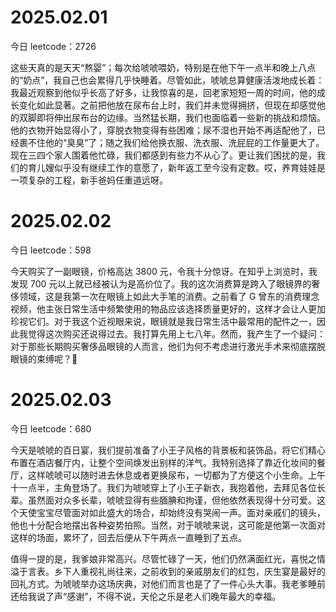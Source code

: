 # 2025.02.01

今日 leetcode：2726

这些天真的是天天“熬婴”；每次给唬唬喂奶，特别是在他下午一点半和晚上八点的“奶点”，我自己也会累得几乎快睡着。尽管如此，唬唬总算健康活泼地成长着：我最近观察到他似乎长高了好多，让我惊喜的是，回老家短短一周的时间，他的成长变化如此显著。之前把他放在尿布台上时，我们并未觉得拥挤，但现在却感觉他的双脚即将伸出尿布台的边缘。当然猛长期，我们也面临着一些新的挑战和烦恼。他的衣物开始显得小了，穿脱衣物变得有些困难；尿不湿也开始不再适配他了，已经裹不住他的“臭臭”了；随之我们给他换衣服、洗衣服、洗屁屁的工作量更大了。现在三四个家人围着他忙碌，我们都感到有些力不从心了。更让我们困扰的是，我们的育儿嫂似乎没有继续工作的意愿了，新年返工至今没有定数。哎，养育娃娃是一项复杂的工程，新手爸妈任重道远呀。

# 2025.02.02

今日 leetcode：598

今天购买了一副眼镜，价格高达 3800 元，令我十分惊讶。在知乎上浏览时，我发现 700 元以上就已经被认为是高价位了。我的这次消费算是跨入了眼镜界的奢侈领域，这是我第一次在眼镜上如此大手笔的消费。之前看了 G 曾东的消费理念视频，他主张日常生活中频繁使用的物品应该选择质量更好的，这样才会让人更加珍视它们。对于我这个近视眼来说，眼镜就是我日常生活中最常用的配件之一，因此我觉得这次购买还说得过去。我打算先用上七八年。然而，我产生了一个疑问：对于那些长期购买奢侈品眼镜的人而言，他们为何不考虑进行激光手术来彻底摆脱眼镜的束缚呢？🤔

# 2025.02.03

今日 leetcode：680

今天是唬唬的百日宴，我们提前准备了小王子风格的背景板和装饰品，将它们精心布置在酒店餐厅内，让整个空间焕发出别样的洋气。我特别选择了靠近化妆间的餐厅，这样唬唬可以随时进去休息或者更换尿布，一切都为了方便这个小生命。上午十一点半，主角登场了。我们为唬唬穿上了小王子新衣，我抱着他，去拜见各位长辈。虽然面对众多长辈，唬唬显得有些腼腆和拘谨，但他依然表现得十分可爱。这个天使宝宝尽管面对如此盛大的场合，却始终没有哭闹一声。面对亲戚们的镜头，他也十分配合地摆出各种姿势拍照。当然，对于唬唬来说，这可能是他第一次面对这样的场面，累坏了，回去后便从下午两点一直睡到了五点。

值得一提的是，我爹娘非常高兴。尽管忙碌了一天，他们仍然满面红光，喜悦之情溢于言表。乡下人重视礼尚往来，之前收到的亲戚朋友们的红包，庆生宴是最好的回礼方式。为唬唬举办这场庆典，对他们而言也是了了一件心头大事。我老爹睡前还给我说了声“感谢”，不得不说，天伦之乐是老人们晚年最大的幸福。